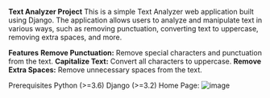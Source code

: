 **Text Analyzer Project**
This is a simple Text Analyzer web application built using Django. The application allows users to analyze and manipulate text in various ways, such as removing punctuation, converting text to uppercase, removing extra spaces, and more.

**Features**
**Remove Punctuation:** Remove special characters and punctuation from the text.
**Capitalize Text:** Convert all characters to uppercase.
**Remove Extra Spaces:** Remove unnecessary spaces from the text.

Prerequisites
Python (>=3.6)
Django (>=3.2)
Home Page:
![image](https://github.com/user-attachments/assets/44029517-f5ed-4b23-80f8-c45da565dcf3)

